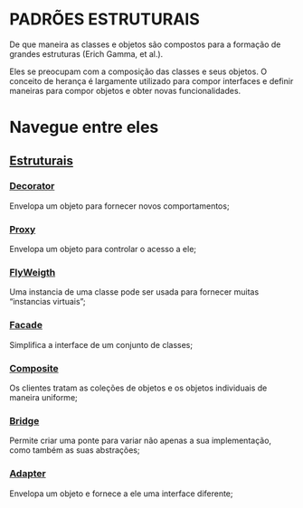 # PADRÕES ESTRUTURAIS 

De que maneira as classes e objetos são compostos para a formação de grandes estruturas (Erich Gamma, et al.).

Eles se preocupam com a composição das classes e seus objetos. O conceito de herança é largamente utilizado para compor interfaces e definir maneiras para compor objetos e obter novas funcionalidades.

# Navegue entre eles

## [Estruturais](README.MD)

### [Decorator](Decorator/README.MD)
Envelopa um objeto para fornecer novos comportamentos;
### [Proxy](Proxy/README.MD)
Envelopa um objeto para controlar o acesso a ele;
### [FlyWeigth](Flyweight/README.md)
Uma instancia de uma classe pode ser usada para fornecer muitas “instancias virtuais”;
### [Facade](Facade/README.MD)
Simplifica a interface de um conjunto de classes;
### [Composite](Composite/README.MD)
Os clientes tratam as coleções de objetos e os objetos individuais de maneira uniforme;
### [Bridge](Bridge/README.MD)
Permite criar uma ponte para variar não apenas a sua implementação, como também as suas abstrações;
### [Adapter](Adapter/README.MD)
Envelopa um objeto e fornece a ele uma interface diferente;
